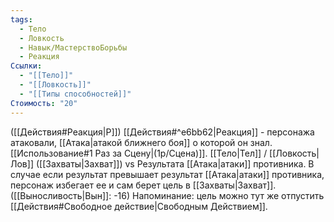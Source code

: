 ```yaml
---
tags:
  - Тело
  - Ловкость
  - Навык/МастерствоБорьбы
  - Реакция
Ссылки:
  - "[[Тело]]"
  - "[[Ловкость]]"
  - "[[Типы способностей]]"
Стоимость: "20"
---
```

([[Действия#Реакция|Р]]) [[Действия#^e6bb62|Реакция]] - персонажа атаковали, [[Атака|атакой ближнего боя]] о которой он знал. [[Использование#1 Раз за Сцену|(1р/Сцена)]]. [[Тело|Тел]] / [[Ловкость|Лов]] ([[Захваты|Захват]]) vs Результата [[Атака|атаки]] противника.  В случае если результат превышает результат [[Атака|атаки]] противника, персонаж избегает ее и сам берет цель в [[Захваты|Захват]]. ([[Выносливость|Вын]]: -16)
Напоминание: цель можно тут же отпустить [[Действия#Свободное действие|Свободным Действием]].